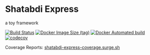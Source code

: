# Shatabdi Express

a toy framework

[![Build Status](https://travis-ci.com/YashKumarVerma/shatabdi-express.svg?token=bdYdpM7ki4qrmdCwJmGf&branch=master)](https://travis-ci.com/YashKumarVerma/shatabdi-express)
[![Docker Image Size (tag)](https://img.shields.io/docker/image-size/yashkumarverma/shatabdi-express/latest)](https://hub.docker.com/repository/docker/yashkumarverma/shatabdi-express)
[![Docker Automated build](https://img.shields.io/docker/automated/yashkumarverma/shatabdi-express)](https://hub.docker.com/repository/docker/yashkumarverma/shatabdi-express)
[![codecov](https://codecov.io/gh/YashKumarVerma/shatabdi-express/branch/master/graph/badge.svg?token=pzymmZm9mt)](https://codecov.io/gh/YashKumarVerma/shatabdi-express)

Coverage Reports: [shatabdi-express-coverage.surge.sh](http://shatabdi-express-coverage.surge.sh/)
